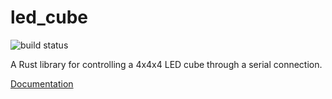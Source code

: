 # led_cube

![build status](https://travis-ci.org/Seeker14491/led_cube.svg?branch=master)

A Rust library for controlling a 4x4x4 LED cube through a serial connection.

[Documentation](http://seeker14491.github.io/led_cube/led_cube/index.html)

